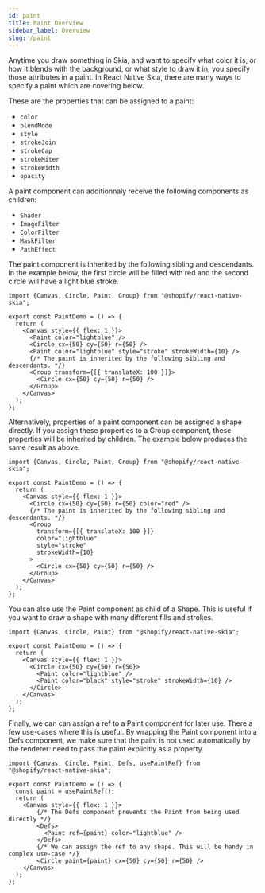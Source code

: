 ```yaml
---
id: paint
title: Paint Overview
sidebar_label: Overview
slug: /paint
---
```


Anytime you draw something in Skia, and want to specify what color it is, or how it blends with the background, or what style to draw it in, you specify those attributes in a paint. In React Native Skia, there are many ways to specify a paint which are covering below.

These are the properties that can be assigned to a paint:
* `color`
* `blendMode`
* `style`
* `strokeJoin`
* `strokeCap`
* `strokeMiter`
* `strokeWidth`
* `opacity`

A paint component can additionnaly receive the following components as children:
* `Shader`
* `ImageFilter`
* `ColorFilter`
* `MaskFilter`
* `PathEffect`

The paint component is inherited by the following sibling and descendants.
In the example below, the first circle will be filled with red and the second circle will have a light blue stroke.  

```tsx twoslash
import {Canvas, Circle, Paint, Group} from "@shopify/react-native-skia";

export const PaintDemo = () => {
  return (
    <Canvas style={{ flex: 1 }}>
      <Paint color="lightblue" />
      <Circle cx={50} cy={50} r={50} />
      <Paint color="lightblue" style="stroke" strokeWidth={10} />
      {/* The paint is inherited by the following sibling and descendants. */}
      <Group transform={[{ translateX: 100 }]}>
        <Circle cx={50} cy={50} r={50} />
      </Group>
    </Canvas>
  );
};
```

Alternatively, properties of a paint component can be assigned a shape directly.
If you assign these properties to a Group component, these properties will be inherited by children.
The example below produces the same result as above.

```tsx twoslash
import {Canvas, Circle, Paint, Group} from "@shopify/react-native-skia";

export const PaintDemo = () => {
  return (
    <Canvas style={{ flex: 1 }}>
      <Circle cx={50} cy={50} r={50} color="red" />
      {/* The paint is inherited by the following sibling and descendants. */}
      <Group
        transform={[{ translateX: 100 }]}
        color="lightblue"
        style="stroke"
        strokeWidth={10}
      >
        <Circle cx={50} cy={50} r={50} />
      </Group>
    </Canvas>
  );
};
```

You can also use the Paint component as child of a Shape.
This is useful if you want to draw a shape with many different fills and strokes.

```tsx twoslash
import {Canvas, Circle, Paint} from "@shopify/react-native-skia";

export const PaintDemo = () => {
  return (
    <Canvas style={{ flex: 1 }}>
      <Circle cx={50} cy={50} r={50}>
        <Paint color="lightblue" />
        <Paint color="black" style="stroke" strokeWidth={10} />
      </Circle>
    </Canvas>
  );
};
```

Finally, we can can assign a ref to a Paint component for later use.
There a few use-cases where this is useful.
By wrapping the Paint component into a Defs component, we make sure that the paint is not used automatically by the renderer: need to pass the paint explicitly as a property.

```tsx twoslash
import {Canvas, Circle, Paint, Defs, usePaintRef} from "@shopify/react-native-skia";

export const PaintDemo = () => {
  const paint = usePaintRef();
  return (
    <Canvas style={{ flex: 1 }}>
        {/* The Defs component prevents the Paint from being used directly */}
        <Defs>
          <Paint ref={paint} color="lightblue" />
        </Defs>
        {/* We can assign the ref to any shape. This will be handy in complex use-case */}
        <Circle paint={paint} cx={50} cy={50} r={50} />
    </Canvas>
  );
};
```